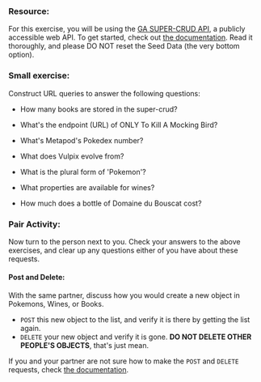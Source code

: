 ### Resource:

For this exercise, you will be using the [GA SUPER-CRUD API](https://den-super-crud.herokuapp.com/), a publicly accessible web API.  To get started, check out [the documentation](https://github.com/den-materials/super-crud-api). Read it thoroughly, and please DO NOT reset the Seed Data (the very bottom option).

### Small exercise: 
Construct URL queries to answer the following questions:

- How many books are stored in the super-crud?
<!-- https://super-crud.herokuapp.com/books -->
- What's the endpoint (URL) of ONLY To Kill A Mocking Bird?
<!-- https://super-crud.herokuapp.com/books/594e48804cccd700112f1b10 -->
- What's Metapod's Pokedex number?
<!-- https://super-crud.herokuapp.com/pokemon/5964278e09c58b0011397f97 -->
- What does Vulpix evolve from?
<!-- https://super-crud.herokuapp.com/pokemon/5964278e09c58b0011397faf -->
- What is the plural form of 'Pokemon'?
<!-- It says in the documentation -->
- What properties are available for wines?
<!-- https://super-crud.herokuapp.com/wines -->
- How much does a bottle of Domaine du Bouscat cost?
<!-- https://super-crud.herokuapp.com/wines/594e48864cccd700112f1b14 -->

### Pair Activity:

Now turn to the person next to you.  Check your answers to the above exercises, and clear up any questions either of you have about these requests.

#### Post and Delete:

With the same partner, discuss how you would create a new object in Pokemons, Wines, or Books.

- `POST` this new object to the list, and verify it is there by getting the list again.
- `DELETE` your new object and verify it is gone.  **DO NOT DELETE OTHER PEOPLE'S OBJECTS**, that's just mean.

If you and your partner are not sure how to make the `POST` and `DELETE` requests, check [the documentation](https://github.com/den-materials/super-crud-api).
